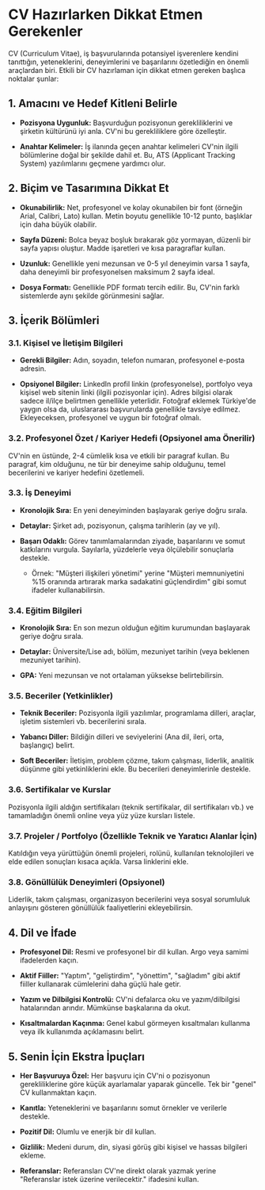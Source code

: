 # CV Hazırlarken Dikkat Etmen Gerekenler

CV (Curriculum Vitae), iş başvurularında potansiyel işverenlere kendini tanıttığın, yeteneklerini, deneyimlerini ve başarılarını özetlediğin en önemli araçlardan biri. Etkili bir CV hazırlaman için dikkat etmen gereken başlıca noktalar şunlar:

## 1. Amacını ve Hedef Kitleni Belirle

*   **Pozisyona Uygunluk:** Başvurduğun pozisyonun gerekliliklerini ve şirketin kültürünü iyi anla. CV'ni bu gerekliliklere göre özelleştir.

*   **Anahtar Kelimeler:** İş ilanında geçen anahtar kelimeleri CV'nin ilgili bölümlerine doğal bir şekilde dahil et. Bu, ATS (Applicant Tracking System) yazılımlarını geçmene yardımcı olur.

## 2. Biçim ve Tasarımına Dikkat Et

*   **Okunabilirlik:** Net, profesyonel ve kolay okunabilen bir font (örneğin Arial, Calibri, Lato) kullan. Metin boyutu genellikle 10-12 punto, başlıklar için daha büyük olabilir.

*   **Sayfa Düzeni:** Bolca beyaz boşluk bırakarak göz yormayan, düzenli bir sayfa yapısı oluştur. Madde işaretleri ve kısa paragraflar kullan.

*   **Uzunluk:** Genellikle yeni mezunsan ve 0-5 yıl deneyimin varsa 1 sayfa, daha deneyimli bir profesyonelsen maksimum 2 sayfa ideal.

*   **Dosya Formatı:** Genellikle PDF formatı tercih edilir. Bu, CV'nin farklı sistemlerde aynı şekilde görünmesini sağlar.

## 3. İçerik Bölümleri

### 3.1. Kişisel ve İletişim Bilgileri

*   **Gerekli Bilgiler:** Adın, soyadın, telefon numaran, profesyonel e-posta adresin.

*   **Opsiyonel Bilgiler:** LinkedIn profil linkin (profesyonelse), portfolyo veya kişisel web sitenin linki (ilgili pozisyonlar için). Adres bilgisi olarak sadece il/ilçe belirtmen genellikle yeterlidir. Fotoğraf eklemek Türkiye'de yaygın olsa da, uluslararası başvurularda genellikle tavsiye edilmez. Ekleyeceksen, profesyonel ve uygun bir fotoğraf olmalı.

### 3.2. Profesyonel Özet / Kariyer Hedefi (Opsiyonel ama Önerilir)

CV'nin en üstünde, 2-4 cümlelik kısa ve etkili bir paragraf kullan. Bu paragraf, kim olduğunu, ne tür bir deneyime sahip olduğunu, temel becerilerini ve kariyer hedefini özetlemeli.

### 3.3. İş Deneyimi

*   **Kronolojik Sıra:** En yeni deneyiminden başlayarak geriye doğru sırala.

*   **Detaylar:** Şirket adı, pozisyonun, çalışma tarihlerin (ay ve yıl).

*   **Başarı Odaklı:** Görev tanımlamalarından ziyade, başarılarını ve somut katkılarını vurgula. Sayılarla, yüzdelerle veya ölçülebilir sonuçlarla destekle.
    *   Örnek: "Müşteri ilişkileri yönetimi" yerine "Müşteri memnuniyetini %15 oranında artırarak marka sadakatini güçlendirdim" gibi somut ifadeler kullanabilirsin.

### 3.4. Eğitim Bilgileri

*   **Kronolojik Sıra:** En son mezun olduğun eğitim kurumundan başlayarak geriye doğru sırala.

*   **Detaylar:** Üniversite/Lise adı, bölüm, mezuniyet tarihin (veya beklenen mezuniyet tarihin).

*   **GPA:** Yeni mezunsan ve not ortalaman yüksekse belirtebilirsin.

### 3.5. Beceriler (Yetkinlikler)

*   **Teknik Beceriler:** Pozisyonla ilgili yazılımlar, programlama dilleri, araçlar, işletim sistemleri vb. becerilerini sırala.

*   **Yabancı Diller:** Bildiğin dilleri ve seviyelerini (Ana dil, ileri, orta, başlangıç) belirt.

*   **Soft Beceriler:** İletişim, problem çözme, takım çalışması, liderlik, analitik düşünme gibi yetkinliklerini ekle. Bu becerileri deneyimlerinle destekle.

### 3.6. Sertifikalar ve Kurslar

Pozisyonla ilgili aldığın sertifikaları (teknik sertifikalar, dil sertifikaları vb.) ve tamamladığın önemli online veya yüz yüze kursları listele.

### 3.7. Projeler / Portfolyo (Özellikle Teknik ve Yaratıcı Alanlar İçin)

Katıldığın veya yürüttüğün önemli projeleri, rolünü, kullanılan teknolojileri ve elde edilen sonuçları kısaca açıkla. Varsa linklerini ekle.

### 3.8. Gönüllülük Deneyimleri (Opsiyonel)

Liderlik, takım çalışması, organizasyon becerilerini veya sosyal sorumluluk anlayışını gösteren gönüllülük faaliyetlerini ekleyebilirsin.

## 4. Dil ve İfade

*   **Profesyonel Dil:** Resmi ve profesyonel bir dil kullan. Argo veya samimi ifadelerden kaçın.

*   **Aktif Fiiller:** "Yaptım", "geliştirdim", "yönettim", "sağladım" gibi aktif fiiller kullanarak cümlelerini daha güçlü hale getir.

*   **Yazım ve Dilbilgisi Kontrolü:** CV'ni defalarca oku ve yazım/dilbilgisi hatalarından arındır. Mümkünse başkalarına da okut.

*   **Kısaltmalardan Kaçınma:** Genel kabul görmeyen kısaltmaları kullanma veya ilk kullanımda açıklamasını belirt.

## 5. Senin İçin Ekstra İpuçları

*   **Her Başvuruya Özel:** Her başvuru için CV'ni o pozisyonun gerekliliklerine göre küçük ayarlamalar yaparak güncelle. Tek bir "genel" CV kullanmaktan kaçın.

*   **Kanıtla:** Yeteneklerini ve başarılarını somut örnekler ve verilerle destekle.

*   **Pozitif Dil:** Olumlu ve enerjik bir dil kullan.

*   **Gizlilik:** Medeni durum, din, siyasi görüş gibi kişisel ve hassas bilgileri ekleme.

*   **Referanslar:** Referansları CV'ne direkt olarak yazmak yerine "Referanslar istek üzerine verilecektir." ifadesini kullan.